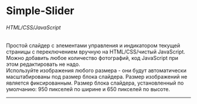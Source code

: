 # Simple-Slider

<h6>HTML/CSS/JavaScript</h6>

Простой слайдер с элементами управления  и индикатором текущей страницы с переключением вручную на HTML/CSS/чистый JavaScript.
Можно добавить любое количество фотографий, код JavaScript при этом редактировать не надо.<br>
Используйте изображения любого размера - они будут автоматически масштабированы под размер блока слайдера. Размер изображений не является фиксированным.
Размер блока слайдера, установленный по умолчанию: 950 пикселей по ширине и 650 пикселей по высоте. 
<hr>


